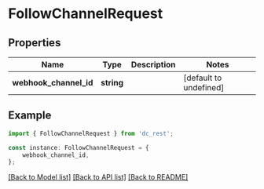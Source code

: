 # FollowChannelRequest


## Properties

Name | Type | Description | Notes
------------ | ------------- | ------------- | -------------
**webhook_channel_id** | **string** |  | [default to undefined]

## Example

```typescript
import { FollowChannelRequest } from 'dc_rest';

const instance: FollowChannelRequest = {
    webhook_channel_id,
};
```

[[Back to Model list]](../README.md#documentation-for-models) [[Back to API list]](../README.md#documentation-for-api-endpoints) [[Back to README]](../README.md)
